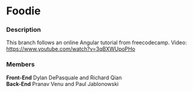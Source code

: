 # Foodie
### Description 
This branch follows an online Angular tutorial from freecodecamp.
Video: https://www.youtube.com/watch?v=3qBXWUpoPHo
### Members
**Front-End**
 Dylan DePasquale and Richard Qian  
 **Back-End**
Pranav Venu and Paul Jablonowski
